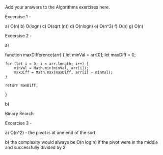 Add your answers to the Algorithms exercises here.

Excercise 1 - 

a) O(n)
b) O(logn)
c) O(sqrt (n))
d) O(nlogn)
e) O(n^3)
f) O(n)
g) O(n)

Excercise 2 - 

a)

function maxDifference(arr) {
    let minVal = arr[0];
    let maxDiff = 0;

    for (let i = 0; i < arr.length; i++) {
        minVal = Math.min(minVal, arr[i]);
        maxDiff = Math.max(maxDiff, arr[i] - minVal);
    }

    return maxDiff;
}


b) 

Binary Search

Excercise 3 -

a) O(n^2) - the pivot is at one end of the sort

b) the complexity would always be O(n log n) if the pivot were in the middle and successfully divided by 2